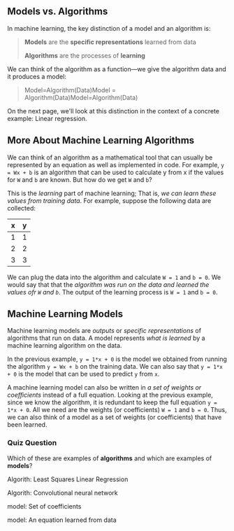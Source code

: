 Models vs. Algorithms
---------------------

In machine learning, the key distinction of a model and an algorithm is:

> **Models** are the **specific representations** learned from data
> 
> **Algorithms** are the processes of **learning**

We can think of the algorithm as a function—we give the algorithm data and it produces a model:

> Model\=Algorithm(Data)Model = Algorithm(Data)Model\=Algorithm(Data)

On the next page, we'll look at this distinction in the context of a concrete example: Linear regression.

More About Machine Learning Algorithms
--------------------------------------

We can think of an algorithm as a mathematical tool that can usually be represented by an equation as well as implemented in code. For example, `y = Wx + b` is an algorithm that can be used to calculate y from x if the values for `W` and `b` are known. But how do we get `W` and `b`?

This is the _learning_ part of machine learning; That is, _we can learn these values from training data_. For example, suppose the following data are collected:

| x   | y   |
| --- | --- |
| 1   | 1   |
| 2   | 2   |
| 3   | 3   |


We can plug the data into the algorithm and calculate `W = 1` and `b = 0`. We would say that that the _algorithm was run on the data and learned the values ofr `W` and `b`_. The output of the learning process is `W = 1` and `b = 0`.

Machine Learning Models
-----------------------

Machine learning models are _outputs_ or _specific representations_ of algorithms that run on data. A model represents _what is learned_ by a machine learning algorithm on the data.

In the previous example, `y = 1*x + 0` is the model we obtained from running the algorithm `y = Wx + b` on the training data. We can also say that `y = 1*x + 0` is the model that can be used to predict `y` from `x`.

A machine learning model can also be written in _a set of weights or coefficients_ instead of a full equation. Looking at the previous example, since we know the algorithm, it is redundant to keep the full equation `y = 1*x + 0`. All we need are the weights (or coefficients) `W = 1` and `b = 0`. Thus, we can also think of a model as a set of weights (or coefficients) that have been learned.

### Quiz Question

Which of these are examples of **algorithms** and which are examples of **models**?

Algorith: 
Least Squares Linear Regression

Algorith: 
Convolutional neural network

model: 
Set of coefficients

model: 
An equation learned from data

